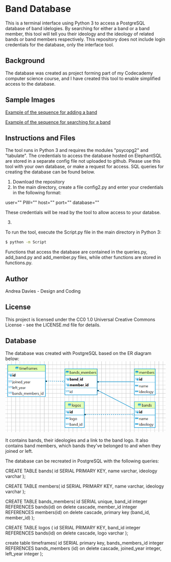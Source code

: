 # Band Database

This is a terminal interface using Python 3 to access a PostgreSQL database of band idelogies.
By searching for either a band or a band member, this tool will tell you their ideology and the ideology of related bands or band members respectively.
This repository does not include login credentials for the database, only the interface tool.

## Background

The database was created as project forming part of my Codecademy computer science course, and I have created this tool to enable simplified access to the database. 

## Sample Images

[Example of the sequence for adding a band](https://github.com/AndreaDavies228/band_database/blob/main/add_band.png)

[Example of the sequence for searching for a band](https://github.com/AndreaDavies228/band_database/blob/main/search_band.png)


## Instructions and Files

The tool runs in Python 3 and requires the modules "psycopg2" and "tabulate".
The credentials to access the database hosted on ElephantSQL are stored in a separate config file not uploaded to github. Please use this tool with your own database, or make a request for access. SQL queries for creating the database can be found below.

1. Download the repository
2. In the main directory, create a file config2.py and enter your credentials in the following format:

user=""
PW=""
host=""
port=""
database=""

These credentials will be read by the tool to allow access to your databse.

3. 

To run the tool, execute the Script.py file in the main directory in Python 3:

```bash
$ python -m Script
```

Functions that access the database are contained in the queries.py, add_band.py and add_member.py files, while other functions are stored in functions.py.

## Author

Andrea Davies - Design and Coding

## License 

This project is licensed under the CC0 1.0 Universal Creative Commons License - see the LICENSE.md file for details.

## Database

The database was created with PostgreSQL based on the ER diagram below:
![ER Diagram](https://github.com/AndreaDavies228/band_database/blob/main/ER%20Diagram.png)

It contains bands, their ideologies and a link to the band logo.
It also contains band members, which bands they've belonged to and when they joined or left.

The database can be recreated in PostgreSQL with the following queries:

CREATE TABLE bands(
id SERIAL PRIMARY KEY,
name varchar,
ideology varchar
);

CREATE TABLE members(
id SERIAL PRIMARY KEY,
name varchar,
ideology varchar
);

CREATE TABLE bands_members(
id SERIAL unique,
band_id integer REFERENCES bands(id) on delete cascade,
member_id integer REFERENCES members(id) on delete cascade,
primary key (band_id, member_id)
);

CREATE TABLE logos (
id SERIAL PRIMARY KEY,
band_id integer REFERENCES bands(id) on delete cascade,
logo varchar 
);

create table timeframes(
id SERIAL primary key,
bands_members_id integer REFERENCES bands_members (id) on delete cascade,
joined_year integer,
left_year integer
);
